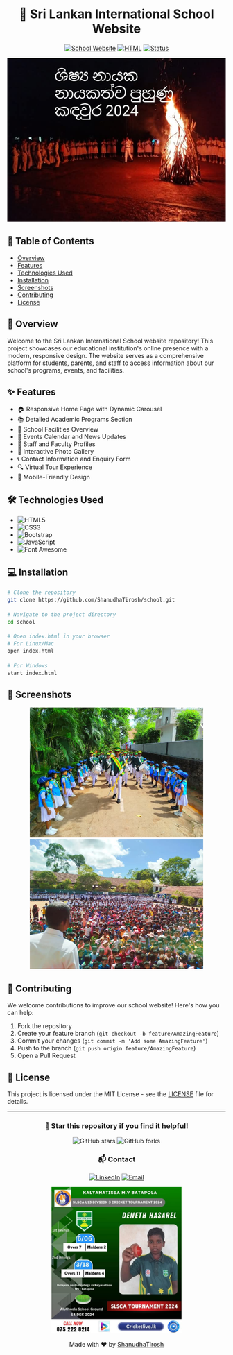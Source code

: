 <div align="center">
  
# 🏫 Sri Lankan International School Website
[![School Website](https://img.shields.io/badge/School-Website-blue.svg)](https://shanudhatirosh.github.io/school/)
[![HTML](https://img.shields.io/badge/HTML-100%25-orange.svg)](https://github.com/ShanudhaTirosh/school)
[![Status](https://img.shields.io/badge/Status-Active-success.svg)](https://github.com/ShanudhaTirosh/school)

<p align="center">
  <img src="https://raw.githubusercontent.com/ShanudhaTirosh/school/main/3.jpg" alt="School Banner" width="600px">
</p>

</div>

## 📑 Table of Contents
- [Overview](#-overview)
- [Features](#-features)
- [Technologies Used](#-technologies-used)
- [Installation](#-installation)
- [Screenshots](#-screenshots)
- [Contributing](#-contributing)
- [License](#-license)

## 🌟 Overview
Welcome to the Sri Lankan International School website repository! This project showcases our educational institution's online presence with a modern, responsive design. The website serves as a comprehensive platform for students, parents, and staff to access information about our school's programs, events, and facilities.

## ✨ Features
- 🏠 Responsive Home Page with Dynamic Carousel
- 📚 Detailed Academic Programs Section
- 🎯 School Facilities Overview
- 📅 Events Calendar and News Updates
- 👥 Staff and Faculty Profiles
- 🎨 Interactive Photo Gallery
- 📞 Contact Information and Enquiry Form
- 🔍 Virtual Tour Experience
- 📱 Mobile-Friendly Design

## 🛠 Technologies Used
- ![HTML5](https://img.shields.io/badge/HTML5-%23E34F26.svg?style=for-the-badge&logo=html5&logoColor=white)
- ![CSS3](https://img.shields.io/badge/CSS3-%231572B6.svg?style=for-the-badge&logo=css3&logoColor=white)
- ![Bootstrap](https://img.shields.io/badge/Bootstrap-563D7C?style=for-the-badge&logo=bootstrap&logoColor=white)
- ![JavaScript](https://img.shields.io/badge/JavaScript-F7DF1E?style=for-the-badge&logo=javascript&logoColor=black)
- ![Font Awesome](https://img.shields.io/badge/Font_Awesome-339AF0?style=for-the-badge&logo=fontawesome&logoColor=white)

## 💻 Installation

```bash
# Clone the repository
git clone https://github.com/ShanudhaTirosh/school.git

# Navigate to the project directory
cd school

# Open index.html in your browser
# For Linux/Mac
open index.html

# For Windows
start index.html
```

## 📸 Screenshots

<div align="center">
  <img src="https://raw.githubusercontent.com/ShanudhaTirosh/school/main/2.jpg" alt="Homepage" width="400px">
  <img src="https://raw.githubusercontent.com/ShanudhaTirosh/school/main/4.jpg" alt="Facilities" width="400px">
</div>

## 🤝 Contributing

We welcome contributions to improve our school website! Here's how you can help:

1. Fork the repository
2. Create your feature branch (`git checkout -b feature/AmazingFeature`)
3. Commit your changes (`git commit -m 'Add some AmazingFeature'`)
4. Push to the branch (`git push origin feature/AmazingFeature`)
5. Open a Pull Request

## 📄 License

This project is licensed under the MIT License - see the [LICENSE](LICENSE) file for details.

---

<div align="center">

### 🌟 Star this repository if you find it helpful!

<p>
  <img src="https://img.shields.io/github/stars/ShanudhaTirosh/school?style=social" alt="GitHub stars">
  <img src="https://img.shields.io/github/forks/ShanudhaTirosh/school?style=social" alt="GitHub forks">
</p>

### 📬 Contact

[![LinkedIn](https://img.shields.io/badge/LinkedIn-0077B5?style=for-the-badge&logo=linkedin&logoColor=white)](https://www.linkedin.com/)
[![Email](https://img.shields.io/badge/Email-D14836?style=for-the-badge&logo=gmail&logoColor=white)](mailto:Tiroshbrot123@gmail.com)

<p align="center">
  <img src="https://raw.githubusercontent.com/ShanudhaTirosh/school/main/6.jpg" alt="Footer Banner" width="300px">
</p>

Made with ❤️ by [ShanudhaTirosh](https://github.com/ShanudhaTirosh)

</div>
